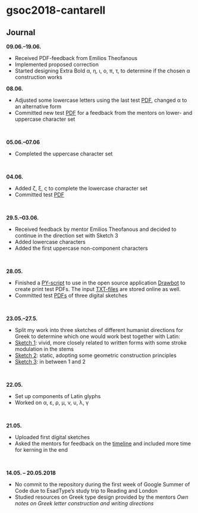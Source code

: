 # gsoc2018-cantarell

## Journal

**09.06.–19.06.**<br />
- Received PDF-feedback from Emilios Theofanous 
- Implemented proposed correction
- Started designing Extra Bold α, η, ι, ο, π, τ, to determine if the chosen α construction works

**08.06.**<br />
- Adjusted some lowercase letters using the last test [PDF](https://github.com/eellak/gsoc2018-cantarell/blob/master/00_PROCESS/05_Test/PDF/Cantarell_20180604-1918.pdf), changed α to an alternative form
- Committed new test [PDF](https://github.com/eellak/gsoc2018-cantarell/blob/master/00_PROCESS/05_Test/PDF/Cantarell_20180608-2028.pdf) for a feedback from the mentors on lower- and uppercase character set
<br>

**05.06.–07.06**<br />
- Completed the uppercase character set
<br>

**04.06.**<br />
- Added ζ, ξ, ς to complete the lowercase character set
- Committed test [PDF](https://github.com/eellak/gsoc2018-cantarell/blob/master/00_PROCESS/05_Test/PDF/Cantarell_20180604-1918.pdf) 
<br>

**29.5.–03.06.**<br />
- Received feedback by mentor Emilios Theofanous and decided to continue in the direction set with Sketch 3
- Added lowercase characters
- Added the first uppercase non-component characters
<br>

**28.05.**<br />
- Finished a [PY-script](https://github.com/eellak/gsoc2018-cantarell/blob/master/00_PROCESS/05_Test/PY/Cantarell_TestPrint_20180528.py) to use in the open source application [Drawbot](http://www.drawbot.com) to create print test PDFs. The input [TXT-files](https://github.com/eellak/gsoc2018-cantarell/tree/master/00_PROCESS/05_Test/TXT) are stored online as well.
- Committed test [PDFs](https://github.com/eellak/gsoc2018-cantarell/tree/master/00_PROCESS/05_Test/PDF) of three digital sketches
<br>

**23.05.–27.5.**<br />
- Split my work into three sketches of different humanist directions for Greek to determine which one would work best together with Latin:
- [Sketch 1](https://github.com/eellak/gsoc2018-cantarell/blob/master/00_PROCESS/05_Test/PDF/Cantarell_Sketch1_20180528-1026.pdf): vivid, more closely related to written forms with some stroke modulation in the stems   
- [Sketch 2](https://github.com/eellak/gsoc2018-cantarell/blob/master/00_PROCESS/05_Test/PDF/Cantarell_Sketch2_20180528-1026.pdf): static, adopting some geometric construction principles
- [Sketch 3](https://github.com/eellak/gsoc2018-cantarell/blob/master/00_PROCESS/05_Test/PDF/Cantarell_Sketch3_20180528-1026.pdf): in between 1 and 2
<br>

**22.05.**<br />
- Set up components of Latin glyphs  
- Worked on α, ε, ρ, μ, ν, υ, λ, γ
<br>

**21.05.**<br />
- Uploaded first digital sketches
- Asked the mentors for feedback on the [timeline](https://github.com/eellak/gsoc2018-cantarell/blob/master/TIMELINE.md) and included more time for kerning in the end
<br>

**14.05. – 20.05.2018**<br />
- No commit to the repository during the first week of Google Summer of Code due to EsadType’s study trip to Reading and London
- Studied resources on Greek type design provided by the mentors
*Own notes on Greek letter construction and writing directions*
<br>